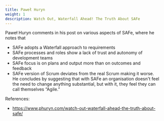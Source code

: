 ```yaml
---
title: Paweł Huryn
weight: 1
description: Watch Out, Waterfall Ahead! The Truth About SAFe
---
```


Paweł Huryn comments in his post on various aspects of SAFe, where he notes that 
- SAFe adopts a Waterfall approach to requirements
- SAFe processes and roles show a lack of trust and autonomy of development teams
- SAFe focus is on plans and output more than on outcomes and feedback
- SAFe version of Scrum deviates from the real Scrum making it worse.
He concludes by suggesting that with SAFe an organisation doesn't feel the need to change anything substantial, but with it, they feel they can call themselves “Agile.”

References:
- https://www.phuryn.com/watch-out-waterfall-ahead-the-truth-about-safe/